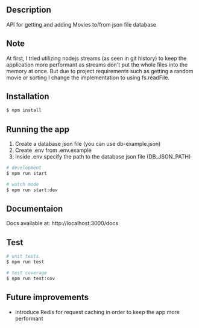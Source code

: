 ## Description

API for getting and adding Movies to/from json file database

## Note

At first, I tried utilizing nodejs streams (as seen in git history) to keep the application more performant as streams don't put the whole files into the memory at once. But due to project requirements such as getting a random movie or sorting I change the implementation to using fs.readFile.

## Installation

```bash
$ npm install
```

## Running the app

1. Create a database json file (you can use db-example.json)
2. Create .env from .env.example
3. Inside .env specify the path to the database json file (DB_JSON_PATH)

```bash
# development
$ npm run start

# watch mode
$ npm run start:dev
```

## Documentaion

Docs available at: http://localhost:3000/docs

## Test

```bash
# unit tests
$ npm run test

# test coverage
$ npm run test:cov
```

## Future improvements

- Introduce Redis for request caching in order to keep the app more performant